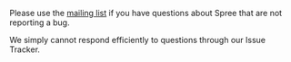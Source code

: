 Please use the [mailing list](https://groups.google.com/forum/#!forum/spree-user) if you have questions about Spree that are not reporting a bug.

We simply cannot respond efficiently to questions through our Issue Tracker.
